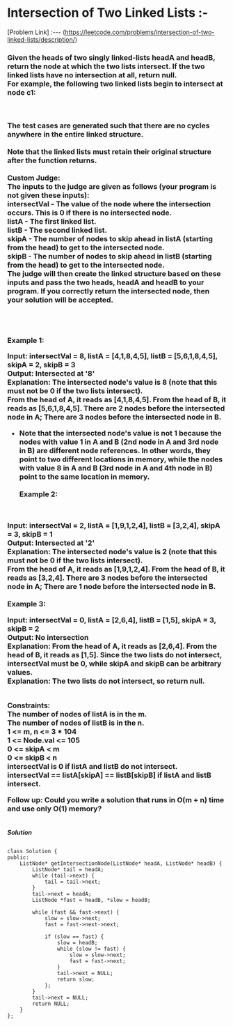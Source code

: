 # Intersection of Two Linked Lists :-

[Problem Link] :--- (https://leetcode.com/problems/intersection-of-two-linked-lists/description/)

<h3>
Given the heads of two singly linked-lists headA and headB, return the node at which the two lists intersect. If the two linked lists have no intersection at all, return null.
<br>
For example, the following two linked lists begin to intersect at node c1:

<br><br>
The test cases are generated such that there are no cycles anywhere in the entire linked structure.
<br><br>
Note that the linked lists must retain their original structure after the function returns.
<br><br>
Custom Judge:
<br>
The inputs to the judge are given as follows (your program is not given these inputs):
<br>
intersectVal - The value of the node where the intersection occurs. This is 0 if there is no intersected node.<br>
listA - The first linked list.<br>
listB - The second linked list.<br>
skipA - The number of nodes to skip ahead in listA (starting from the head) to get to the intersected node.<br>
skipB - The number of nodes to skip ahead in listB (starting from the head) to get to the intersected node.<br>
The judge will then create the linked structure based on these inputs and pass the two heads, headA and headB to your program. If you correctly return the intersected node, then your solution will be accepted.

 <br><br>

Example 1:<br>


Input: intersectVal = 8, listA = [4,1,8,4,5], listB = [5,6,1,8,4,5], skipA = 2, skipB = 3<br>
Output: Intersected at '8'<br>
Explanation: The intersected node's value is 8 (note that this must not be 0 if the two lists intersect).<br>
From the head of A, it reads as [4,1,8,4,5]. From the head of B, it reads as [5,6,1,8,4,5]. There are 2 nodes before the intersected node in A; There are 3 nodes before the intersected node in B.<br>
- Note that the intersected node's value is not 1 because the nodes with value 1 in A and B (2nd node in A and 3rd node in B) are different node references. In other words, they point to two different locations in memory, while the nodes with value 8 in A and B (3rd node in A and 4th node in B) point to the same location in memory.<br><br>
Example 2:
<br>

Input: intersectVal = 2, listA = [1,9,1,2,4], listB = [3,2,4], skipA = 3, skipB = 1<br>
Output: Intersected at '2'<br>
Explanation: The intersected node's value is 2 (note that this must not be 0 if the two lists intersect).<br>
From the head of A, it reads as [1,9,1,2,4]. From the head of B, it reads as [3,2,4]. There are 3 nodes before the intersected node in A; There are 1 node before the intersected node in B.<br><br>
Example 3:<br>


Input: intersectVal = 0, listA = [2,6,4], listB = [1,5], skipA = 3, skipB = 2<br>
Output: No intersection<br>
Explanation: From the head of A, it reads as [2,6,4]. From the head of B, it reads as [1,5]. Since the two lists do not intersect, intersectVal must be 0, while skipA and skipB can be arbitrary values.<br>
Explanation: The two lists do not intersect, so return null.<br><br>
 
Constraints:<br>
The number of nodes of listA is in the m.<br>
The number of nodes of listB is in the n.<br>
1 <= m, n <= 3 * 104<br>
1 <= Node.val <= 105<br>
0 <= skipA < m<br>
0 <= skipB < n<br>
intersectVal is 0 if listA and listB do not intersect.<br>
intersectVal == listA[skipA] == listB[skipB] if listA and listB intersect.<br>
 

Follow up: Could you write a solution that runs in O(m + n) time and use only O(1) memory?<br><br>
  
</h3>

***Solution***

```

class Solution {
public:
    ListNode* getIntersectionNode(ListNode* headA, ListNode* headB) {
        ListNode* tail = headA;
        while (tail->next) {
            tail = tail->next;
        }
        tail->next = headA;
        ListNode *fast = headB, *slow = headB;

        while (fast && fast->next) {
            slow = slow->next;
            fast = fast->next->next;

            if (slow == fast) {
                slow = headB;
                while (slow != fast) {
                    slow = slow->next;
                    fast = fast->next;
                }
                tail->next = NULL;
                return slow;
            };
        }
        tail->next = NULL;
        return NULL;
    }
};

```
